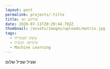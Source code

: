 ```yaml
---
layout: post
permalink: projects/:title
title: פרויקט ואו
date: 2020-07-11T20:29:44.792Z
thumbnail: /assets/images/uploads/matrix.jpg
tags:
  - עיצוב תעשייתי
  - קרמיקה וזכוכית
  - Machine Learning
---
```


שציל שציל שלום
